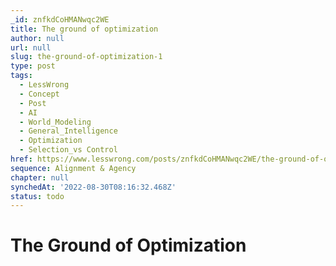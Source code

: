 ```yaml
---
_id: znfkdCoHMANwqc2WE
title: The ground of optimization
author: null
url: null
slug: the-ground-of-optimization-1
type: post
tags:
  - LessWrong
  - Concept
  - Post
  - AI
  - World_Modeling
  - General_Intelligence
  - Optimization
  - Selection_vs Control
href: https://www.lesswrong.com/posts/znfkdCoHMANwqc2WE/the-ground-of-optimization-1
sequence: Alignment & Agency
chapter: null
synchedAt: '2022-08-30T08:16:32.468Z'
status: todo
---
```


# The Ground of Optimization
